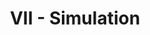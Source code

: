 ---
title: "VII - Simulation"
menu:
  main:
    name: "VII - Simulation"
    weight: 8
    identifier: "simulation"
---